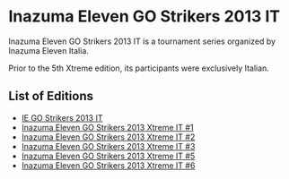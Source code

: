 # Inazuma Eleven GO Strikers 2013 IT

Inazuma Eleven GO Strikers 2013 IT is a tournament series organized by Inazuma Eleven Italia.

Prior to the 5th Xtreme edition, its participants were exclusively Italian.

## List of Editions

- [IE GO Strikers 2013 IT](it0.md)
- [Inazuma Eleven GO Strikers 2013 Xtreme IT #1](it1.md)
- [Inazuma Eleven GO Strikers 2013 Xtreme IT #2](it2.md)
- [Inazuma Eleven GO Strikers 2013 Xtreme IT #3](it3.md)
- [Inazuma Eleven GO Strikers 2013 Xtreme IT #5](it5.md)
- [Inazuma Eleven GO Strikers 2013 Xtreme IT #6](it6.md)
